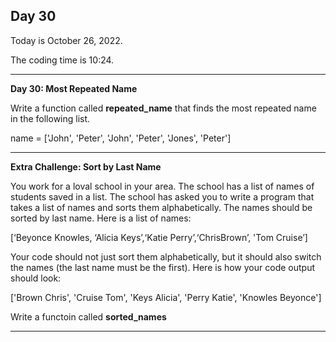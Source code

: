 <h2>Day 30</h2>
<p>Today is October 26, 2022.</p>
<p>The coding time is 10:24.</p>
<hr/>

<p><b>Day 30: Most Repeated Name</b></p>

<p>
Write a function called <b>repeated_name</b> that finds the most repeated name in the following list.
</p>
<p>name = ['John', 'Peter', 'John', 'Peter', 'Jones', 'Peter']</p>

<hr/>

<p><b>Extra Challenge: Sort by Last Name</b></p>

<p>You work for a loval school in your area. The school has a list of names of students saved in a list.
The school has asked you to write a program that takes a list of names and sorts them alphabetically. The names
should be sorted by last name. Here is a list of names:
</p>
<p>[‘Beyonce Knowles, ‘Alicia Keys’,‘Katie Perry’,‘ChrisBrown’, 'Tom Cruise’]
</p>
<p>Your code should not just sort them alphabetically, but it should also switch the names (the last name must be the first).
Here is how your code output should look:</p
<p>['Brown Chris', 'Cruise Tom', 'Keys Alicia', 'Perry Katie', 'Knowles Beyonce']</p>
<p>Write a functoin called <b>sorted_names</b></p>
<hr/>
